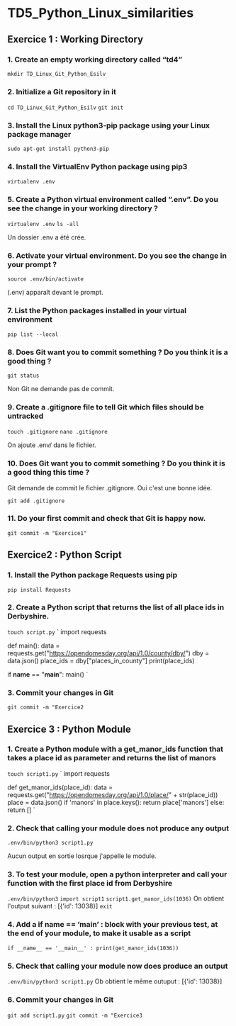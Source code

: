 # TD5_Python_Linux_similarities

## Exercice 1 : Working Directory

### 1. Create an empty working directory called “td4”

`mkdir TD_Linux_Git_Python_Esilv`

### 2. Initialize a Git repository in it

`cd TD_Linux_Git_Python_Esilv`
`git init`

### 3. Install the Linux python3-pip package using your Linux package manager

`sudo apt-get install python3-pip`

### 4. Install the VirtualEnv Python package using pip3

`virtualenv .env`

### 5. Create a Python virtual environment called “.env”. Do you see the change in your working directory ?

`virtualenv .env`
`ls -all`

Un dossier .env a été crée.

### 6. Activate your virtual environment. Do you see the change in your prompt ?

`source .env/bin/activate`

(.env) apparaît devant le prompt.

### 7. List the Python packages installed in your virtual environment

`pip list --local`

### 8. Does Git want you to commit something ? Do you think it is a good thing ?

`git status`

Non Git ne demande pas de commit.

### 9. Create a .gitignore file to tell Git which files should be untracked

`touch .gitignore`
`nano .gitignore`

On ajoute .env/ dans le fichier.

### 10. Does Git want you to commit something ? Do you think it is a good thing this time ?

Git demande de commit le fichier .gitignore. Oui c'est une bonne idée.

`git add .gitignore`

### 11. Do your first commit and check that Git is happy now.

`git commit -m "Exercice1"`

## Exercice2 : Python Script

### 1. Install the Python package Requests using pip

`pip install Requests`

### 2. Create a Python script that returns the list of all place ids in Derbyshire.

`touch script.py`
` 
import requests

def main():
    	data = requests.get("https://opendomesday.org/api/1.0/county/dby/")
    	dby = data.json()
    	place_ids = dby["places_in_county"]
    	print(place_ids)

if __name__ == "__main__":
    	main()
`

### 3. Commit your changes in Git

`git commit -m "Exercice2`

## Exercice 3 : Python Module

### 1. Create a Python module with a get_manor_ids function that takes a place id as parameter and returns the list of manors

`touch script1.py`
`
import requests

def get_manor_ids(place_id):
	data = requests.get("https://opendomesday.org/api/1.0/place/" + str(place_id))
	place = data.json()
	if 'manors' in place.keys():
		return place['manors']
	else:
		return []
`
### 2. Check that calling your module does not produce any output

`.env/bin/python3 script1.py`

Aucun output en sortie losrque j'appelle le module.

### 3. To test your module, open a python interpreter and call your function with the first place id from Derbyshire

`.env/bin/python3`
`import script1`
`script1.get_manor_ids(1036)`
On obtient l'output suivant : [{'id': 13038}]
`exit`

### 4. Add a if __name__ == ’__main__’ : block with your previous test, at the end of your module, to make it usable as a script

`
if __name__ == '__main__' :
	print(get_manor_ids(1036))
`

### 5. Check that calling your module now does produce an output

`.env/bin/python3 script1.py`
Ob obtient le même outuput : [{'id': 13038}]

### 6. Commit your changes in Git

`git add script1.py`
`git commit -m "Exercice3`

